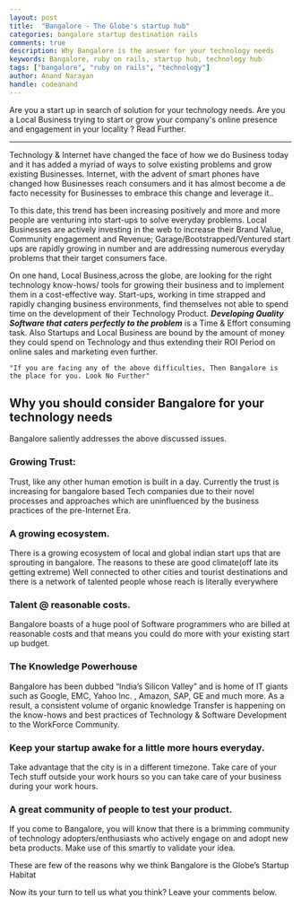 ```yaml
---
layout: post
title:  "Bangalore - The Globe's startup hub"
categories: bangalore startup destination rails
comments: true
description: Why Bangalore is the answer for your technology needs
keywords: Bangalore, ruby on rails, startup hub, technology hub
tags: ["bangalore", "ruby on rails", "technology"]
author: Anand Narayan
handle: codeanand
---
```


Are you a start up in search of solution for your technology needs. Are you a Local Business trying to start or grow your company's online presence and engagement in your locality ?  Read Further. 

--------------------------------------------------------------- 

Technology & Internet have changed the face of how we do Business today and it has added a myriad of ways to solve existing problems and grow existing Businesses. Internet, with the advent of smart phones have changed how Businesses reach consumers and it has almost become a de facto necessity for Businesses to embrace this change and leverage it.. 

To this date, this trend has been increasing positively and more and more people are venturing into start-ups to solve everyday problems. Local Businesses are actively investing in the web to increase their Brand Value, Community engagement and Revenue; Garage/Bootstrapped/Ventured start ups are rapidly growing in number and are addressing numerous everyday problems that their target consumers face.

On one hand, Local Business,across the globe, are looking for the right technology know-hows/ tools for growing their business  and to implement them in a cost-effective way. Start-ups, working in time strapped and rapidly changing business environments, find themselves not able to spend time on the development of their Technology Product. ***Developing Quality Software that caters perfectly to the problem*** is a Time & Effort consuming task. Also Startups and Local Business are bound by the amount of money they could spend on Technology and thus extending their ROI Period on online sales and marketing even further.

`"If you are facing any of the above difficulties, Then Bangalore is the place for you. Look No Further"`

## Why you should consider Bangalore for your technology needs

Bangalore saliently addresses the above discussed issues. 

### Growing Trust: 

Trust, like any other human emotion is built in a day. Currently the trust is increasing for bangalore based Tech companies due to their novel processes and approaches which are uninfluenced by the business practices of the pre-Internet Era. 

### A growing ecosystem.

There is a growing ecosystem of local and global indian start ups that are sprouting in bangalore. The reasons to these are good climate(off late its getting extreme) Well connected to other cities and tourist destinations and there is a network of talented people whose reach is literally everywhere

### Talent @ reasonable costs.  

Bangalore boasts of a huge pool of Software programmers who are billed at reasonable costs and that means you could do more with your existing start up budget. 

### The Knowledge Powerhouse

Bangalore has been dubbed “India’s Silicon Valley” and is home of IT giants such as Google, EMC, Yahoo Inc. , Amazon, SAP, GE and much more. As a result, a consistent volume of organic knowledge Transfer is happening on the know-hows and best practices of Technology & Software Development to the WorkForce Community. 

### Keep your startup awake for a little more hours everyday.

Take advantage that the city is in a different timezone. Take care of your Tech stuff outside your work hours so you can take care of your business during your work hours. 

### A great community of people to test your product. 

If you come to Bangalore, you will know that there is a brimming community of technology adopters/enthusiasts who actively engage on and adopt new beta products. Make use of this smartly to validate your idea. 

These are few of the reasons why we think Bangalore is the Globe’s Startup Habitat

Now its your turn to tell us what you think? Leave your comments below. 
